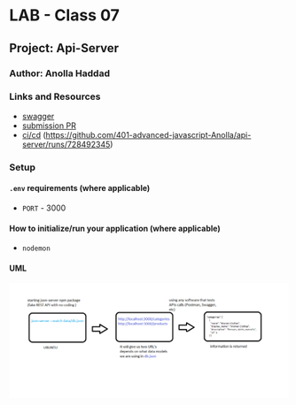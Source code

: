# LAB - Class 07

## Project: Api-Server

### Author: Anolla Haddad

### Links and Resources

- [swagger](https://app.swaggerhub.com/apis/Anolla/lab-07/0.1)
- [submission PR](https://github.com/401-advanced-javascript-Anolla/api-server/pull/2)
- [ci/cd](http://xyz.com) (https://github.com/401-advanced-javascript-Anolla/api-server/runs/728492345)

### Setup

#### `.env` requirements (where applicable)

- `PORT` - 3000

#### How to initialize/run your application (where applicable)

- `nodemon`

#### UML

![UML Diagram](./UML/class-06-UML.png)
